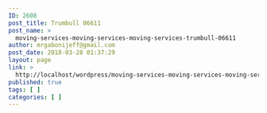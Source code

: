 ```yaml
---
ID: 2608
post_title: Trumbull 06611
post_name: >
  moving-services-moving-services-moving-services-trumbull-06611
author: mrgabonijeff@gmail.com
post_date: 2018-03-28 01:37:29
layout: page
link: >
  http://localhost/wordpress/moving-services-moving-services-moving-services-trumbull-06611/
published: true
tags: [ ]
categories: [ ]
---
```

